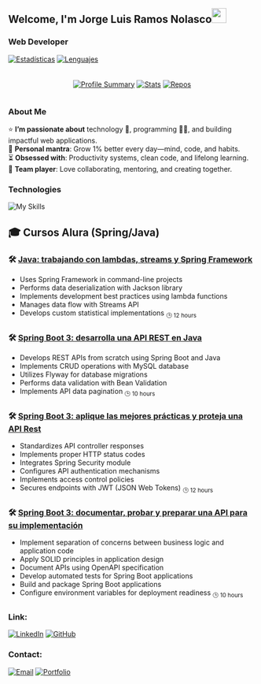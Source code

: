 ## Welcome, I'm Jorge Luis Ramos Nolasco<img width="30px" src="https://raw.githubusercontent.com/iampavangandhi/iampavangandhi/master/gifs/Hi.gif">
### Web Developer

[![Estadísticas](https://github-readme-stats.vercel.app/api?username=jolurn&show_icons=true&theme=radical&hide_border=true&include_all_commits=true)](https://github.com/jolurn)
[![Lenguajes](https://github-readme-stats.vercel.app/api/top-langs/?username=jolurn&layout=compact&theme=radical&hide_border=true)](https://github.com/jolurn)

<div align="center" style="display: grid; grid-template-columns: repeat(auto-fit, minmax(300px, 1fr)); gap: 20px; margin: 20px 0;">

<!-- Tarjetas automáticas -->
[![Profile Summary](https://github-profile-summary-cards.vercel.app/api/cards/profile-details?username=jolurn&theme=github_dark)](https://github.com/jolurn)
[![Stats](https://github-profile-summary-cards.vercel.app/api/cards/stats?username=jolurn&theme=github_dark)](https://github.com/jolurn)
[![Repos](https://github-profile-summary-cards.vercel.app/api/cards/repos-per-language?username=jolurn&theme=github_dark)](https://github.com/jolurn)

</div>

### About Me
⭐ **I’m passionate about** technology 🤖, programming 👨‍💻, and building impactful web applications.  
🌿 **Personal mantra**: Grow 1% better every day—mind, code, and habits.  
⏳ **Obsessed with**: Productivity systems, clean code, and lifelong learning.  
🤝 **Team player**: Love collaborating, mentoring, and creating together.  

### Technologies
![My Skills](https://skillicons.dev/icons?i=html,css,js,react,nodejs,python,django,spring,firebase,postgresql,mysql,mongodb,sqlite,git,github,aws,azure,figma,wordpress,flask,tensorflow,vscode)

## 🎓 Cursos Alura (Spring/Java)

### 🛠️ [Java: trabajando con lambdas, streams y Spring Framework](https://app.aluracursos.com/course/java-trabajando-lambdas-streams-spring-framework)
- Uses Spring Framework in command-line projects
- Performs data deserialization with Jackson library
- Implements development best practices using lambda functions
- Manages data flow with Streams API
- Develops custom statistical implementations
<sub>🕒 12 hours </sub>

### 🛠️ [Spring Boot 3: desarrolla una API REST en Java](https://app.aluracursos.com/course/spring-boot-3-dessarrola-api-rest-java)
- Develops REST APIs from scratch using Spring Boot and Java
- Implements CRUD operations with MySQL database
- Utilizes Flyway for database migrations
- Performs data validation with Bean Validation
- Implements API data pagination
<sub>🕒 10 hours </sub>

### 🛠️ [Spring Boot 3: aplique las mejores prácticas y proteja una API Rest](https://app.aluracursos.com/course/spring-boot-3-aplique-mejores-practicas-proteja-api-rest)
- Standardizes API controller responses
- Implements proper HTTP status codes
- Integrates Spring Security module
- Configures API authentication mechanisms
- Implements access control policies
- Secures endpoints with JWT (JSON Web Tokens)
<sub>🕒 12 hours </sub>

### 🛠️ [Spring Boot 3: documentar, probar y preparar una API para su implementación](https://app.aluracursos.com/course/spring-boot-3-documentar-probar-preparar-api-implementacion)
- Implement separation of concerns between business logic and application code
- Apply SOLID principles in application design
- Document APIs using OpenAPI specification
- Develop automated tests for Spring Boot applications
- Build and package Spring Boot applications
- Configure environment variables for deployment readiness
<sub>🕒 10 hours </sub>

### Link:

[![LinkedIn](https://img.shields.io/badge/LinkedIn-0077B5?style=flat-square&logo=linkedin&logoColor=white)](https://www.linkedin.com/in/jramosn/)
[![GitHub](https://img.shields.io/badge/GitHub-181717?style=flat-square&logo=github&logoColor=white)](https://github.com/jolurn)

### Contact:

[![Email](https://img.shields.io/badge/Email-D14836?style=flat-square&logo=gmail&logoColor=white)](jolurn7@gmail.com)
[![Portfolio](https://img.shields.io/badge/Portfolio-FF5722?style=flat-square&logo=google-chrome&logoColor=white)](https://yourportfolio.com)

